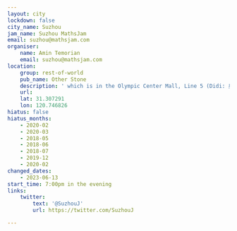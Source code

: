 ```yaml
---
layout: city
lockdown: false
city_name: Suzhou
jam_name: Suzhou MathsJam
email: suzhou@mathsjam.com
organiser:
    name: Amin Temorian
    email: suzhou@mathsjam.com
location:
    group: rest-of-world
    pub_name: Other Stone
    description: ' which is in the Olympic Center Mall, Line 5 (Didi: 奥体中心商业广场-下沉广场中新大道东999号)'
    url:
    lat: 31.307291
    lon: 120.746826
hiatus: false
hiatus_months:
    - 2020-02
    - 2020-03
    - 2018-05
    - 2018-06
    - 2018-07
    - 2019-12
    - 2020-02
changed_dates:
    - 2023-06-13
start_time: 7:00pm in the evening
links:
    twitter:
        text: '@SuzhouJ'
        url: https://twitter.com/SuzhouJ

---
```



